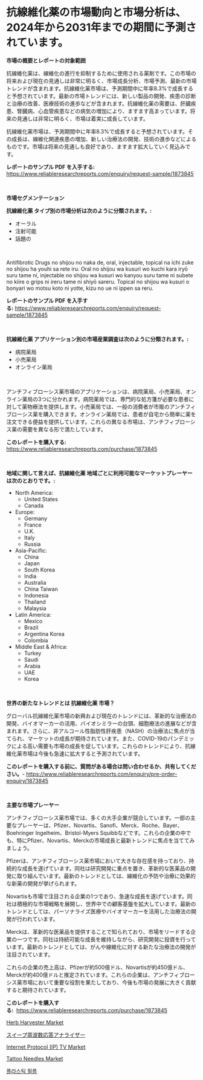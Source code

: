<p><h1>抗線維化薬の市場動向と市場分析は、2024年から2031年までの期間に予測されています。</h1></p><p><strong>市場の概要とレポートの対象範囲</strong></p>
<p><p>抗線維化薬は、線維化の進行を抑制するために使用される薬剤です。この市場の将来および現在の見通しは非常に明るく、市場成長分析、市場予測、最新の市場トレンドが含まれます。抗線維化薬市場は、予測期間中に年率8.3%で成長すると予想されています。最新の市場トレンドには、新しい製品の開発、疾患の診断と治療の改善、医療技術の進歩などが含まれます。抗線維化薬の需要は、肝臓疾患、腎臓病、心血管疾患などの病気の増加により、ますます高まっています。将来の見通しは非常に明るく、市場は着実に成長しています。</p><p>抗線維化薬市場は、予測期間中に年率8.3%で成長すると予想されています。その成長は、線維化関連疾患の増加、新しい治療法の開発、技術の進歩などによるものです。市場は将来の見通しも良好であり、ますます拡大していく見込みです。</p></p>
<p><strong>レポートのサンプル PDF を入手する:</strong> <a href="https://www.reliableresearchreports.com/enquiry/request-sample/1873845">https://www.reliableresearchreports.com/enquiry/request-sample/1873845</a></p>
<p>&nbsp;</p>
<p><strong>市場セグメンテーション</strong></p>
<p><strong>抗線維化薬 タイプ別の市場分析は次のように分類されます。:</strong></p>
<p><ul><li>オーラル</li><li>注射可能</li><li>話題の</li></ul></p>
<p>&nbsp;</p>
<p><p>Antifibrotic Drugs no shijou no naka de, oral, injectable, topical na ichi zuke no shijou ha youhi sa rete iru. Oral no shijou wa kusuri wo kuchi kara iryō suru tame ni, injectable no shijou wa kusuri wo kanyou suru tame ni subete no kiire o grips ni ireru tame ni shiyō sareru. Topical no shijou wa kusuri o bonyari wo motsu koto ni yotte, kizu no ue ni ippen sa reru.</p></p>
<p><strong>レポートのサンプル PDF を入手する:</strong>&nbsp;<a href="https://www.reliableresearchreports.com/enquiry/request-sample/1873845">https://www.reliableresearchreports.com/enquiry/request-sample/1873845</a></p>
<p>&nbsp;</p>
<p><strong> 抗線維化薬 アプリケーション別の市場産業調査は次のように分類されます。:</strong></p>
<p><ul><li>病院薬局</li><li>小売薬局</li><li>オンライン薬局</li></ul></p>
<p>&nbsp;</p>
<p><p>アンチフィブローシス薬市場のアプリケーションは、病院薬局、小売薬局、オンライン薬局の3つに分かれます。病院薬局では、専門的な処方箋が必要な患者に対して薬物療法を提供します。小売薬局では、一般の消費者が市販のアンチフィブローシス薬を購入できます。オンライン薬局では、患者が自宅から簡単に薬を注文できる便益を提供しています。これらの異なる市場は、アンチフィブローシス薬の需要を異なる形で満たしています。</p></p>
<p><strong>このレポートを購入する:</strong>&nbsp; <a href="https://www.reliableresearchreports.com/purchase/1873845">https://www.reliableresearchreports.com/purchase/1873845</a></p>
<p>&nbsp;</p>
<p><strong>地域に関して言えば、抗線維化薬 地域ごとに利用可能なマーケットプレーヤーは次のとおりです。:</strong></p>
<p><ul>
    <li>
        North America:
        <ul>
            <li>United States</li>
            <li>Canada</li>
        </ul>
    </li>
    <li>
        Europe:
        <ul>
            <li>Germany</li>
            <li>France</li>
            <li>U.K.</li>
            <li>Italy</li>
            <li>Russia</li>
        </ul>
    </li>
    <li>
        Asia-Pacific:
        <ul>
            <li>China</li>
            <li>Japan</li>
            <li>South Korea</li>
            <li>India</li>
            <li>Australia</li>
            <li>China Taiwan</li>
            <li>Indonesia</li>
            <li>Thailand</li>
            <li>Malaysia</li>
        </ul>
    </li>
    <li>
        Latin America:
        <ul>
            <li>Mexico</li>
            <li>Brazil</li>
            <li>Argentina Korea</li>
            <li>Colombia</li>
        </ul>
    </li>
    <li>
        Middle East & Africa:
        <ul>
            <li>Turkey</li>
            <li>Saudi</li>
            <li>Arabia</li>
            <li>UAE</li>
            <li>Korea</li>
        </ul>
    </li>
    </ul></p>
<p>&nbsp;</p>
<p><strong>世界の新たなトレンドとは 抗線維化薬 市場？</strong></p>
<p><p>グローバル抗線維化薬市場の新興および現在のトレンドには、革新的な治療法の開発、バイオマーカーの活用、バイオシミラーの台頭、細胞療法の進展などが含まれます。さらに、非アルコール性脂肪性肝疾患（NASH）の治療法に焦点が当てられ、マーケットの成長が期待されています。また、COVID-19のパンデミックによる高い需要も市場の成長を促しています。これらのトレンドにより、抗線維化薬市場は今後も急速に拡大すると予測されています。</p></p>
<p><strong>このレポートを購入する前に、質問がある場合は問い合わせるか、共有してください。</strong>- <a href="https://www.reliableresearchreports.com/enquiry/pre-order-enquiry/1873845">https://www.reliableresearchreports.com/enquiry/pre-order-enquiry/1873845</a></p>
<p>&nbsp;</p>
<p><strong>主要な市場プレーヤー</strong></p>
<p><p>アンチフィブローシス薬市場では、多くの大手企業が競合しています。一部の主要なプレーヤーは、Pfizer、Novartis、Sanofi、Merck、Roche、Bayer、Boehringer Ingelheim、Bristol-Myers Squibbなどです。これらの企業の中でも、特にPfizer、Novartis、Merckの市場成長と最新トレンドに焦点を当ててみましょう。</p><p>Pfizerは、アンチフィブローシス薬市場において大きな存在感を持っており、持続的な成長を遂げています。同社は研究開発に重点を置き、革新的な医薬品の開発に取り組んでいます。最新のトレンドとしては、線維化の予防や治療に効果的な新薬の開発が挙げられます。</p><p>Novartisも市場で注目される企業の1つであり、急速な成長を遂げています。同社は積極的な市場戦略を展開し、世界中での顧客基盤を拡大しています。最新のトレンドとしては、パーソナライズ医療やバイオマーカーを活用した治療法の開発が行われています。</p><p>Merckは、革新的な医薬品を提供することで知られており、市場をリードする企業の一つです。同社は持続可能な成長を維持しながら、研究開発に投資を行っています。最新のトレンドとしては、がんや線維化に対する新たな治療法の開発が注目されています。</p><p>これらの企業の売上高は、Pfizerが約500億ドル、Novartisが約450億ドル、Merckが約400億ドルと推定されています。これらの企業は、アンチフィブローシス薬市場において重要な役割を果たしており、今後も市場の発展に大きく貢献すると期待されています。</p></p>
<p><strong>このレポートを購入する:</strong>&nbsp;&nbsp;<a href="https://www.reliableresearchreports.com/purchase/1873845">https://www.reliableresearchreports.com/purchase/1873845</a></p>
<p><p><a href="https://natural-crush-b99.notion.site/Herb-Harvester-Market-with-the-goal-of-estimating-the-market-size-and-future-growth-potential-of-var-94ff516f950648e28458cf350de85500">Herb Harvester Market</a></p><p><a href="https://medium.com/@camron674/%E5%91%A8%E6%B3%A2%E6%95%B0%E5%BF%9C%E7%AD%94%E3%82%A2%E3%83%8A%E3%83%A9%E3%82%A4%E3%82%B6%E3%83%BC%E5%B8%82%E5%A0%B4%E3%81%AE%E3%83%88%E3%83%AC%E3%83%B3%E3%83%89%E3%81%A8%E5%B8%82%E5%A0%B4%E5%88%86%E6%9E%90%E3%81%AF-2024%E5%B9%B4%E3%81%8B%E3%82%892031%E5%B9%B4%E3%81%BE%E3%81%A7%E3%81%AE%E6%9C%9F%E9%96%93%E3%81%AB%E4%BA%88%E6%B8%AC%E3%81%95%E3%82%8C%E3%81%A6%E3%81%84%E3%81%BE%E3%81%99-9c2ae3605685">スイープ周波数応答アナライザー</a></p><p><a href="https://view.publitas.com/reportprime-1/internet-protocol-ip-tv-market-size-growth-and-forecast-from-2024-2031/">Internet Protocol (IP) TV Market</a></p><p><a href="https://github.com/bmorecock/Market-Research-Report-List-2/blob/main/tattoo-needles-market.md">Tattoo Needles Market</a></p><p><a href="https://medium.com/@jackiefauhey9089475/%ED%94%8C%EB%9D%BC%EC%8A%A4%ED%8B%B1-%ED%95%84%EB%A6%84-%EC%8B%9C%EC%9E%A5-%EB%B3%B4%EA%B3%A0%EC%84%9C%EB%8A%94-%EC%9D%B4-%EC%8B%9C%EC%9E%A5%EC%9D%98-%EC%B5%9C%EC%8B%A0-%EB%8F%99%ED%96%A5%EA%B3%BC-%EC%84%B1%EC%9E%A5-%EA%B8%B0%ED%9A%8C%EB%A5%BC-%EB%93%9C%EB%9F%AC%EB%83%85%EB%8B%88%EB%8B%A4-fe272bdd408d">플라스틱 필름</a></p></p>